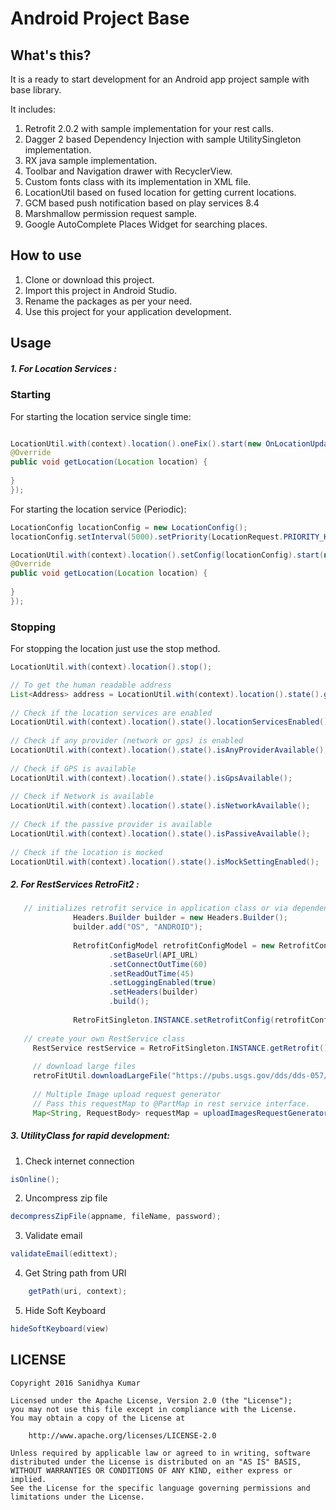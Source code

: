Android Project Base
====


What's this?
----

It is a ready to start development for an Android app project sample with base library. 

It includes:

1. Retrofit 2.0.2 with sample implementation for your rest calls.
2. Dagger 2 based Dependency Injection with sample UtilitySingleton implementation.
3. RX java sample implementation.
4. Toolbar and Navigation drawer with RecyclerView.
5. Custom fonts class with its implementation in XML file.
6. LocationUtil based on fused location for getting current locations.
7. GCM based push notification based on play services 8.4
8. Marshmallow permission request sample.
9. Google AutoComplete Places Widget for searching places.

How to use
----

1. Clone or download this project.
2. Import this project in Android Studio.
3. Rename the packages as per your need.
4. Use this project for your application development.

Usage
----
##### 1. For Location Services :

### Starting

For starting the location service single time:

````java

LocationUtil.with(context).location().oneFix().start(new OnLocationUpdatedListener() {
@Override
public void getLocation(Location location) {
                   
}
});
````

For starting the location service (Periodic):

````java
LocationConfig locationConfig = new LocationConfig();
locationConfig.setInterval(5000).setPriority(LocationRequest.PRIORITY_HIGH_ACCURACY);

LocationUtil.with(context).location().setConfig(locationConfig).start(new OnLocationUpdatedListener() {
@Override
public void getLocation(Location location) {
                   
}
});
````

### Stopping

For stopping the location just use the stop method.

````java
LocationUtil.with(context).location().stop();
````
      
                
````java      
// To get the human readable address
List<Address> address = LocationUtil.with(context).location().state().getAddress(location.getLatitude(), location.getLongitude());
        
// Check if the location services are enabled
LocationUtil.with(context).location().state().locationServicesEnabled();
        
// Check if any provider (network or gps) is enabled
LocationUtil.with(context).location().state().isAnyProviderAvailable();
        
// Check if GPS is available
LocationUtil.with(context).location().state().isGpsAvailable();
        
// Check if Network is available
LocationUtil.with(context).location().state().isNetworkAvailable();
        
// Check if the passive provider is available
LocationUtil.with(context).location().state().isPassiveAvailable();
        
// Check if the location is mocked
LocationUtil.with(context).location().state().isMockSettingEnabled();
````

##### 2. For RestServices RetroFit2 :


````java
   // initializes retrofit service in application class or via dependency injection (To be initialized once)
              Headers.Builder builder = new Headers.Builder();
              builder.add("OS", "ANDROID");
      
              RetrofitConfigModel retrofitConfigModel = new RetrofitConfigModel.Builder()
                      .setBaseUrl(API_URL)
                      .setConnectOutTime(60)
                      .setReadOutTime(45)
                      .setLoggingEnabled(true)
                      .setHeaders(builder)
                      .build();
      
              RetroFitSingleton.INSTANCE.setRetrofitConfig(retrofitConfigModel);
  
   // create your own RestService class
     RestService restService = RetroFitSingleton.INSTANCE.getRetrofit().create(RestService.class);
     
     // download large files
     retroFitUtil.downloadLargeFile("https://pubs.usgs.gov/dds/dds-057/ReadMe.pdf", "file name", "file extension", this);
     
     // Multiple Image upload request generator
     // Pass this requestMap to @PartMap in rest service interface.
     Map<String, RequestBody> requestMap = uploadImagesRequestGenerator(fileArray, file extension, keyParam);
````

##### 3. UtilityClass for rapid development:

1. Check internet connection
````java
isOnline();
````

2. Uncompress zip file
````java
decompressZipFile(appname, fileName, password);
````

3. Validate email
````java
validateEmail(edittext);
````

4. Get String path from URI
````java
    getPath(uri, context);
````

5. Hide Soft Keyboard
````java
hideSoftKeyboard(view)
````

LICENSE
----

```
Copyright 2016 Sanidhya Kumar

Licensed under the Apache License, Version 2.0 (the "License");
you may not use this file except in compliance with the License.
You may obtain a copy of the License at

    http://www.apache.org/licenses/LICENSE-2.0

Unless required by applicable law or agreed to in writing, software
distributed under the License is distributed on an "AS IS" BASIS,
WITHOUT WARRANTIES OR CONDITIONS OF ANY KIND, either express or implied.
See the License for the specific language governing permissions and
limitations under the License.
```

